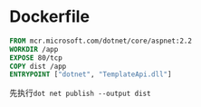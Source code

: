 # Dockerfile

```dockerfile
FROM mcr.microsoft.com/dotnet/core/aspnet:2.2 
WORKDIR /app
EXPOSE 80/tcp
COPY dist /app
ENTRYPOINT ["dotnet", "TemplateApi.dll"]
```

先执行<code>dot net publish --output dist</code>

